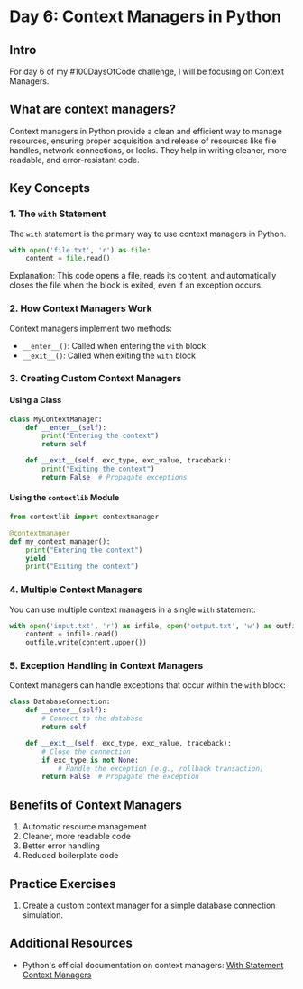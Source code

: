 # Day 6: Context Managers in Python

## Intro
For day 6 of my #100DaysOfCode challenge, I will be focusing on Context Managers.

## What are context managers?

Context managers in Python provide a clean and efficient way to manage resources, ensuring proper acquisition and release of resources like file handles, network connections, or locks. They help in writing cleaner, more readable, and error-resistant code.

## Key Concepts

### 1. The `with` Statement

The `with` statement is the primary way to use context managers in Python.

```python
with open('file.txt', 'r') as file:
    content = file.read()
```

Explanation: This code opens a file, reads its content, and automatically closes the file when the block is exited, even if an exception occurs.

### 2. How Context Managers Work

Context managers implement two methods:
- `__enter__()`: Called when entering the `with` block
- `__exit__()`: Called when exiting the `with` block

### 3. Creating Custom Context Managers

#### Using a Class

```python
class MyContextManager:
    def __enter__(self):
        print("Entering the context")
        return self

    def __exit__(self, exc_type, exc_value, traceback):
        print("Exiting the context")
        return False  # Propagate exceptions
```

#### Using the `contextlib` Module

```python
from contextlib import contextmanager

@contextmanager
def my_context_manager():
    print("Entering the context")
    yield
    print("Exiting the context")
```

### 4. Multiple Context Managers

You can use multiple context managers in a single `with` statement:

```python
with open('input.txt', 'r') as infile, open('output.txt', 'w') as outfile:
    content = infile.read()
    outfile.write(content.upper())
```

### 5. Exception Handling in Context Managers

Context managers can handle exceptions that occur within the `with` block:

```python
class DatabaseConnection:
    def __enter__(self):
        # Connect to the database
        return self

    def __exit__(self, exc_type, exc_value, traceback):
        # Close the connection
        if exc_type is not None:
            # Handle the exception (e.g., rollback transaction)
        return False  # Propagate the exception
```

## Benefits of Context Managers

1. Automatic resource management
2. Cleaner, more readable code
3. Better error handling
4. Reduced boilerplate code

## Practice Exercises

1. Create a custom context manager for a simple database connection simulation.

## Additional Resources

- Python's official documentation on context managers: [With Statement Context Managers](https://docs.python.org/3/reference/datamodel.html#context-managers)
